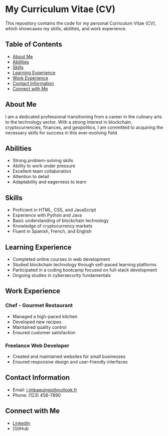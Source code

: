 # My Curriculum Vitae (CV)

This repository contains the code for my personal Curriculum Vitae (CV), which showcases my skills, abilities, and work experience.

## Table of Contents

- [About Me](#about-me)
- [Abilities](#abilities)
- [Skills](#skills)
- [Learning Experience](#learning-experience)
- [Work Experience](#work-experience)
- [Contact Information](#contact-information)
- [Connect with Me](#connect-with-me)

## About Me

I am a dedicated professional transitioning from a career in the culinary arts to the technology sector. With a strong interest in blockchain, cryptocurrencies, finances, and geopolitics, I am committed to acquiring the necessary skills for success in this ever-evolving field.

## Abilities

- Strong problem-solving skills
- Ability to work under pressure
- Excellent team collaboration
- Attention to detail
- Adaptability and eagerness to learn

## Skills

- Proficient in HTML, CSS, and JavaScript
- Experience with Python and Java
- Basic understanding of blockchain technology
- Knowledge of cryptocurrency markets
- Fluent in Spanish, French, and English

## Learning Experience

- Completed online courses in web development
- Studied blockchain technology through self-paced learning platforms
- Participated in a coding bootcamp focused on full-stack development
- Ongoing studies in cybersecurity fundamentals

## Work Experience

### Chef - Gourmet Restaurant

- Managed a high-paced kitchen
- Developed new recipes
- Maintained quality control
- Ensured customer satisfaction

### Freelance Web Developer

- Created and maintained websites for small businesses
- Ensured responsive design and user-friendly interfaces

## Contact Information

- Email: [j.imbaquingo@outlook.fr](mailto:j.imbaquingo@outlook.fr)
- Phone: (123) 456-7890

## Connect with Me

- [LinkedIn](https://www.linkedin.com/in/yourprofile)
- [GitHub
